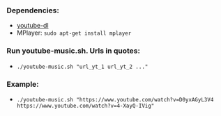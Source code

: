 ### Dependencies: 
* [youtube-dl](https://ytdl-org.github.io/youtube-dl/download.html)
* MPlayer: `sudo apt-get install mplayer`

### Run youtube-music.sh. Urls in quotes:
* `./youtube-music.sh "url_yt_1 url_yt_2 ..."`

### Example:

* `./youtube-music.sh "https://www.youtube.com/watch?v=D0yxAGyL3V4 https://www.youtube.com/watch?v=4-XayQ-IVig"`
